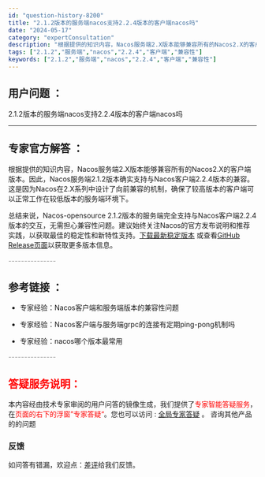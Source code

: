 ```yaml
---
id: "question-history-8200"
title: "2.1.2版本的服务端nacos支持2.2.4版本的客户端nacos吗"
date: "2024-05-17"
category: "expertConsultation"
description: "根据提供的知识内容，Nacos服务端2.X版本能够兼容所有的Nacos2.X的客户端版本。因此，Nacos服务端2.1.2版本确实支持与Nacos客户端2.2.4版本的兼容。这是因为Nacos在2.X系列中设计了向前兼容的机制，确保了较高版本的客户端可以正常工作在较低版本的服务端环境下。总结来说，N"
tags: ["2.1.2","服务端","nacos","2.2.4","客户端","兼容性"]
keywords: ["2.1.2","服务端","nacos","2.2.4","客户端","兼容性"]
---
```


## 用户问题 ： 
 2.1.2版本的服务端nacos支持2.2.4版本的客户端nacos吗  

---------------
## 专家官方解答 ：

根据提供的知识内容，Nacos服务端2.X版本能够兼容所有的Nacos2.X的客户端版本。因此，Nacos服务端2.1.2版本确实支持与Nacos客户端2.2.4版本的兼容。这是因为Nacos在2.X系列中设计了向前兼容的机制，确保了较高版本的客户端可以正常工作在较低版本的服务端环境下。

总结来说，Nacos-opensource 2.1.2版本的服务端完全支持与Nacos客户端2.2.4版本的交互，无需担心兼容性问题。建议始终关注Nacos的官方发布说明和推荐实践，以获取最佳的稳定性和新特性支持。[下载最新稳定版本](https://nacos.io/download/nacos-server/) 或查看[GitHub Release页面](https://github.com/alibaba/nacos/releases)以获取更多版本信息。


<font color="#949494">---------------</font> 


## 参考链接 ：

* 专家经验：Nacos客户端和服务端版本的兼容性问题 
 
 * 专家经验：Nacos客户端与服务端grpc的连接有定期ping-pong机制吗 
 
 * 专家经验：nacos哪个版本最常用 


 <font color="#949494">---------------</font> 
 


## <font color="#FF0000">答疑服务说明：</font> 

本内容经由技术专家审阅的用户问答的镜像生成，我们提供了<font color="#FF0000">专家智能答疑服务</font>，在<font color="#FF0000">页面的右下的浮窗”专家答疑“</font>。您也可以访问 : [全局专家答疑](https://answer.opensource.alibaba.com/docs/intro) 。 咨询其他产品的的问题

### 反馈
如问答有错漏，欢迎点：[差评](https://ai.nacos.io/user/feedbackByEnhancerGradePOJOID?enhancerGradePOJOId=13559)给我们反馈。
